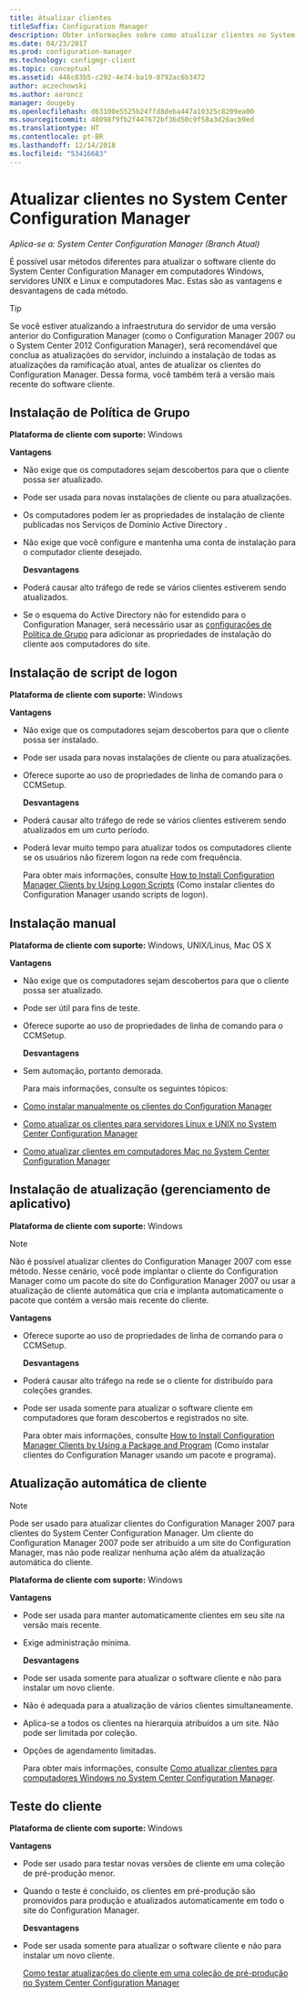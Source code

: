 ```yaml
---
title: Atualizar clientes
titleSuffix: Configuration Manager
description: Obter informações sobre como atualizar clientes no System Center Configuration Manager.
ms.date: 04/23/2017
ms.prod: configuration-manager
ms.technology: configmgr-client
ms.topic: conceptual
ms.assetid: 446c83b5-c292-4e74-ba19-0792ac6b3472
author: aczechowski
ms.author: aaroncz
manager: dougeby
ms.openlocfilehash: d63100e5525b24ffd8deba447a10325c8209ea00
ms.sourcegitcommit: 48098f9fb2f447672bf36d50c9f58a3d26acb9ed
ms.translationtype: HT
ms.contentlocale: pt-BR
ms.lasthandoff: 12/14/2018
ms.locfileid: "53416683"
---
```

# <a name="upgrade-clients-in-system-center-configuration-manager"></a>Atualizar clientes no System Center Configuration Manager

*Aplica-se a: System Center Configuration Manager (Branch Atual)*

É possível usar métodos diferentes para atualizar o software cliente do System Center Configuration Manager em computadores Windows, servidores UNIX e Linux e computadores Mac. Estas são as vantagens e desvantagens de cada método.  

> [!TIP]  
>  Se você estiver atualizando a infraestrutura do servidor de uma versão anterior do Configuration Manager \(como o Configuration Manager 2007 ou o System Center 2012 Configuration Manager\), será recomendável que conclua as atualizações do servidor, incluindo a instalação de todas as atualizações da ramificação atual, antes de atualizar os clientes do Configuration Manager. Dessa forma, você também terá a versão mais recente do software cliente.  

## <a name="group-policy-installation"></a>Instalação de Política de Grupo  
 **Plataforma de cliente com suporte:** Windows  

 **Vantagens**  

- Não exige que os computadores sejam descobertos para que o cliente possa ser atualizado.  

- Pode ser usada para novas instalações de cliente ou para atualizações.  

- Os computadores podem ler as propriedades de instalação de cliente publicadas nos Serviços de Domínio Active Directory .  

- Não exige que você configure e mantenha uma conta de instalação para o computador cliente desejado.  

  **Desvantagens**  

- Poderá causar alto tráfego de rede se vários clientes estiverem sendo atualizados.  

- Se o esquema do Active Directory não for estendido para o Configuration Manager, será necessário usar as [configurações de Política de Grupo](../../../../core/clients/deploy/deploy-clients-to-windows-computers.md#BKMK_ClientGP) para adicionar as propriedades de instalação do cliente aos computadores do site.  


## <a name="logon-script-installation"></a>Instalação de script de logon  
 **Plataforma de cliente com suporte:** Windows  

 **Vantagens**  

- Não exige que os computadores sejam descobertos para que o cliente possa ser instalado.  

- Pode ser usada para novas instalações de cliente ou para atualizações.  

- Oferece suporte ao uso de propriedades de linha de comando para o CCMSetup.  

  **Desvantagens**  

- Poderá causar alto tráfego de rede se vários clientes estiverem sendo atualizados em um curto período.  

- Poderá levar muito tempo para atualizar todos os computadores cliente se os usuários não fizerem logon na rede com frequência.  

  Para obter mais informações, consulte [How to Install Configuration Manager Clients by Using Logon Scripts](../../../../core/clients/deploy/deploy-clients-to-windows-computers.md#BKMK_ClientLogonScript) (Como instalar clientes do Configuration Manager usando scripts de logon).  

## <a name="manual-installation"></a>Instalação manual  
 **Plataforma de cliente com suporte:** Windows, UNIX/Linus, Mac OS X  

 **Vantagens**  

- Não exige que os computadores sejam descobertos para que o cliente possa ser atualizado.  

- Pode ser útil para fins de teste.  

- Oferece suporte ao uso de propriedades de linha de comando para o CCMSetup.  

  **Desvantagens**  

- Sem automação, portanto demorada.  

  Para mais informações, consulte os seguintes tópicos:  

- [Como instalar manualmente os clientes do Configuration Manager](../../../../core/clients/deploy/deploy-clients-to-windows-computers.md#BKMK_Manual)  

- [Como atualizar os clientes para servidores Linux e UNIX no System Center Configuration Manager](../../../../core/clients/manage/upgrade/upgrade-clients-for-linux-and-unix-servers.md)  

- [Como atualizar clientes em computadores Mac no System Center Configuration Manager](../../../../core/clients/manage/upgrade/upgrade-clients-on-mac-computers.md)  

## <a name="upgrade-installation-application-management"></a>Instalação de atualização (gerenciamento de aplicativo)  
 **Plataforma de cliente com suporte:** Windows  

> [!NOTE]  
>  Não é possível atualizar clientes do Configuration Manager 2007 com esse método. Nesse cenário, você pode implantar o cliente do Configuration Manager como um pacote do site do Configuration Manager 2007 ou usar a atualização de cliente automática que cria e implanta automaticamente o pacote que contém a versão mais recente do cliente.  

 **Vantagens**  

- Oferece suporte ao uso de propriedades de linha de comando para o CCMSetup.  

  **Desvantagens**  

- Poderá causar alto tráfego na rede se o cliente for distribuído para coleções grandes.  

- Pode ser usada somente para atualizar o software cliente em computadores que foram descobertos e registrados no site.  

  Para obter mais informações, consulte [How to Install Configuration Manager Clients by Using a Package and Program](../../../../core/clients/deploy/deploy-clients-to-windows-computers.md#BKMK_ClientApp) (Como instalar clientes do Configuration Manager usando um pacote e programa).  

## <a name="automatic-client-upgrade"></a>Atualização automática de cliente  

> [!NOTE]  
>  Pode ser usado para atualizar clientes do Configuration Manager 2007 para clientes do System Center Configuration Manager. Um cliente do Configuration Manager 2007 pode ser atribuído a um site do Configuration Manager, mas não pode realizar nenhuma ação além da atualização automática do cliente.  

 **Plataforma de cliente com suporte:** Windows  

 **Vantagens**  

- Pode ser usada para manter automaticamente clientes em seu site na versão mais recente.  

- Exige administração mínima.  

  **Desvantagens**  

- Pode ser usada somente para atualizar o software cliente e não para instalar um novo cliente.  

- Não é adequada para a atualização de vários clientes simultaneamente.  

- Aplica-se a todos os clientes na hierarquia atribuídos a um site. Não pode ser limitada por coleção.  

- Opções de agendamento limitadas.  

  Para obter mais informações, consulte [Como atualizar clientes para computadores Windows no System Center Configuration Manager](../../../../core/clients/manage/upgrade/upgrade-clients-for-windows-computers.md).  

## <a name="client-testing"></a>Teste do cliente  
 **Plataforma de cliente com suporte:** Windows  

 **Vantagens**  

- Pode ser usado para testar novas versões de cliente em uma coleção de pré-produção menor.  

- Quando o teste é concluído, os clientes em pré-produção são promovidos para produção e atualizados automaticamente em todo o site do Configuration Manager.  

  **Desvantagens**  

- Pode ser usada somente para atualizar o software cliente e não para instalar um novo cliente.  

  [Como testar atualizações do cliente em uma coleção de pré-produção no System Center Configuration Manager](../../../../core/clients/manage/upgrade/test-client-upgrades.md)  
